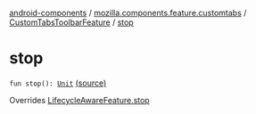 [android-components](../../index.md) / [mozilla.components.feature.customtabs](../index.md) / [CustomTabsToolbarFeature](index.md) / [stop](./stop.md)

# stop

`fun stop(): `[`Unit`](https://kotlinlang.org/api/latest/jvm/stdlib/kotlin/-unit/index.html) [(source)](https://github.com/mozilla-mobile/android-components/blob/master/components/feature/customtabs/src/main/java/mozilla/components/feature/customtabs/CustomTabsToolbarFeature.kt#L237)

Overrides [LifecycleAwareFeature.stop](../../mozilla.components.support.base.feature/-lifecycle-aware-feature/stop.md)


